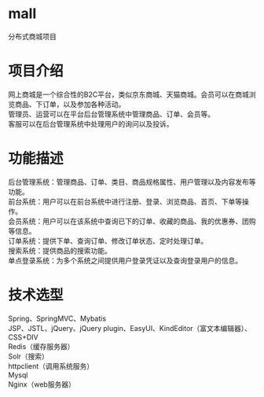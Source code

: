 # mall
分布式商城项目


# 项目介绍
网上商城是一个综合性的B2C平台，类似京东商城、天猫商城。会员可以在商城浏览商品、下订单，以及参加各种活动。  
管理员、运营可以在平台后台管理系统中管理商品、订单、会员等。  
客服可以在后台管理系统中处理用户的询问以及投诉。  


# 功能描述
后台管理系统：管理商品、订单、类目、商品规格属性、用户管理以及内容发布等功能。  
前台系统：用户可以在前台系统中进行注册、登录、浏览商品、首页、下单等操作。  
会员系统：用户可以在该系统中查询已下的订单、收藏的商品、我的优惠券、团购等信息。  
订单系统：提供下单、查询订单、修改订单状态、定时处理订单。  
搜索系统：提供商品的搜索功能。  
单点登录系统：为多个系统之间提供用户登录凭证以及查询登录用户的信息。  


# 技术选型
Spring、SpringMVC、Mybatis  
JSP、JSTL、jQuery、jQuery plugin、EasyUI、KindEditor（富文本编辑器）、CSS+DIV  
Redis（缓存服务器）  
Solr（搜索）  
httpclient（调用系统服务）  
Mysql  
Nginx（web服务器）  




